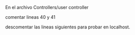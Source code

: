 En el archivo Controllers/user controller


comentar lineas 40 y 41


descomentar las lineas siguientes para probar en localhost.